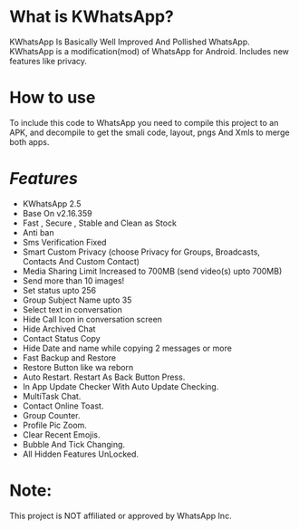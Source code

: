 # What is KWhatsApp?
KWhatsApp Is Basically Well Improved And Pollished WhatsApp. KWhatsApp is a modification(mod) of WhatsApp for Android. Includes new features like privacy.

# How to use
To include this code to WhatsApp you need to compile this project to an APK, and decompile to get the smali code, layout, pngs And Xmls to merge both apps.

# **_Features_**
- KWhatsApp 2.5
- Base On v2.16.359
- Fast , Secure , Stable and Clean as Stock
- Anti ban
- Sms Verification Fixed
- Smart Custom Privacy (choose Privacy for Groups, Broadcasts, Contacts And Custom Contact)
- Media Sharing Limit Increased to 700MB (send video(s) upto 700MB)
- Send more than 10 images!
- Set status upto 256
- Group Subject Name upto 35
- Select text in conversation
- Hide Call Icon in conversation screen
- Hide Archived Chat
- Contact Status Copy
- Hide Date and name while copying 2 messages or more
- Fast Backup and Restore
- Restore Button like wa reborn
- Auto Restart. Restart As Back Button Press.
- In App Update Checker With Auto Update Checking.
- MultiTask Chat.
- Contact Online Toast.
- Group Counter.
- Profile Pic Zoom.
- Clear Recent Emojis.
- Bubble And Tick Changing.
- All Hidden Features UnLocked.

# **Note**:
This project is NOT affiliated or approved by WhatsApp Inc.